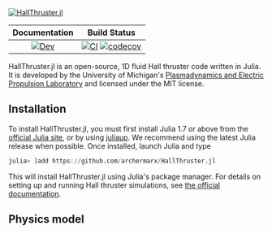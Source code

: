 [![HallThruster.jl](https://raw.githubusercontent.com/archermarx/HallThruster.jl/main/docs/src/assets/banner.svg)](https://archermarx.github.io/HallThruster.jl/dev)


| **Documentation**                                                               | **Build Status**                                                                                |
|:-------------------------------------------------------------------------------:|:-----------------------------------------------------------------------------------------------:|
| [![Dev](https://img.shields.io/badge/docs-dev-blue.svg)](https://archermarx.github.io/HallThruster.jl/dev) | [![CI](https://github.com/archermarx/HallThruster.jl/actions/workflows/ci.yml/badge.svg)](https://github.com/archermarx/HallThruster.jl/actions/workflows/ci.yml) [![codecov](https://codecov.io/gh/archermarx/HallThruster.jl/branch/main/graph/badge.svg?token=cEoGN49eZp)](https://codecov.io/gh/archermarx/HallThruster.jl)|


HallThruster.jl is an open-source, 1D fluid Hall thruster code written in Julia. It is developed by the University of Michigan's [Plasmadynamics and Electric Propulsion Laboratory](pepl.engin.umich.edu) and licensed under the MIT license.

## Installation

To install HallThruster.jl, you must first install Julia 1.7 or above from the [official Julia site](https://julialang.org/downloads/), or by using [juliaup](https://github.com/JuliaLang/juliaup). We recommend using the latest Julia release when possible. Once installed, launch Julia and type

```julia
julia> ]add https://github.com/archermarx/HallThruster.jl
```

This will install HallThruster.jl using Julia's package manager. For details on setting up and running Hall thruster simulations, see [the official documentation](https://archermarx.github.io/HallThruster.jl/dev).

## Physics model
